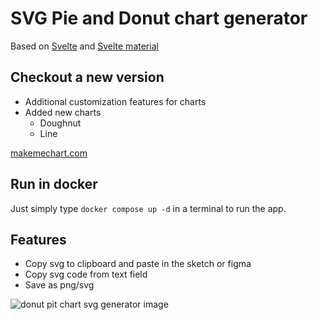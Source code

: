 # SVG Pie and Donut chart generator

Based on [Svelte](https://github.com/sveltejs/svelte) and [Svelte material](https://github.com/hperrin/svelte-material-ui)

## Checkout a new version
- Additional customization features for charts
- Added new charts
    - Doughnut
    - Line

[makemechart.com](https://makemechart.com/chart/doughnut?old=github)


## Run in docker
Just simply type `docker compose up -d` in a terminal to run the app.

## Features
- Copy svg to clipboard and paste in the sketch or figma
- Copy svg code from text field
- Save as png/svg


![donut pit chart svg generator image](./public/img/workpreview.gif "Donut pit chart svg generator`")